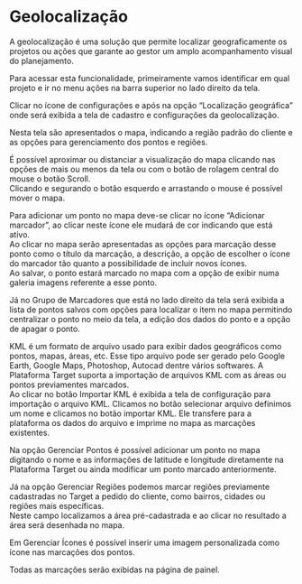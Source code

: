 # Geolocalização

A geolocalização é uma solução que permite localizar geograficamente os projetos ou ações que garante ao gestor um amplo acompanhamento visual do planejamento.

Para acessar esta funcionalidade, primeiramente vamos identificar em qual projeto e ir no menu ações na barra superior no lado direito da tela.

Clicar no ícone de configurações e após na opção “Localização geográfica” onde será exibida a tela de cadastro e configurações da geolocalização.

Nesta tela são apresentados o mapa, indicando a região padrão do cliente e as opções para gerenciamento dos pontos e regiões.

É possível aproximar ou distanciar a visualização do mapa clicando nas opções de mais ou menos da tela ou com o botão de rolagem central do mouse o botão Scroll.  
Clicando e segurando o botão esquerdo e arrastando o mouse é possível mover o mapa.

Para adicionar um ponto no mapa deve-se clicar no ícone “Adicionar marcador”, ao clicar neste ícone ele mudará de cor indicando que está ativo.  
Ao clicar no mapa serão apresentadas as opções para marcação desse ponto como o título da marcação, a descrição, a opção de escolher o ícone do marcador tão quanto a possibilidade de incluir novos ícones.  
Ao salvar, o ponto estará marcado no mapa com a opção de exibir numa galeria imagens referente a esse ponto.

Já no Grupo de Marcadores que está no lado direito da tela será exibida a lista de pontos salvos com opções para localizar o item no mapa permitindo centralizar o ponto no meio da tela, a edição dos dados do ponto e a opção de apagar o ponto.

KML é um formato de arquivo usado para exibir dados geográficos como pontos, mapas, áreas, etc. Esse tipo arquivo pode ser gerado pelo Google Earth, Google Maps, Photoshop, Autocad dentre vários softwares. A Plataforma Target suporta a importação de arquivos KML com as áreas ou pontos previamentes marcados.  
Ao clicar no botão Importar KML é exibida a tela de configuração para importação o arquivo KML. Clicamos no botão selecionar arquivo definimos um nome e clicamos no botão importar KML. Ele transfere para a plataforma os dados do arquivo e imprime no mapa as marcações existentes.

Na opção Gerenciar Pontos é possível adicionar um ponto no mapa digitando o nome e as informações de latitude e longitude diretamente na Plataforma Target ou ainda modificar um ponto marcado anteriormente.

Já na opção Gerenciar Regiões podemos marcar regiões previamente cadastradas no Target a pedido do cliente, como bairros, cidades ou regiões mais específicas.  
Neste campo localizamos a área pré-cadastrada e ao clicar no resultado a área será desenhada no mapa.

Em Gerenciar Ícones é possível inserir uma imagem personalizada como ícone nas marcações dos pontos.

Todas as marcações serão exibidas na página de painel.

